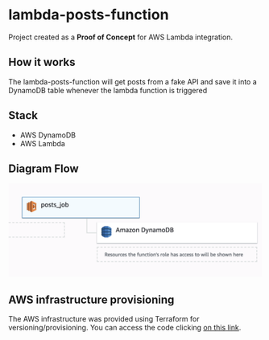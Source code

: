 # lambda-posts-function

Project created as a **Proof of Concept** for AWS Lambda integration.

## How it works
The lambda-posts-function will get posts from a fake API and save it into a DynamoDB table whenever the lambda function is triggered

## Stack
- AWS DynamoDB
- AWS Lambda

## Diagram Flow
![Alt text](/image/diagram.png)

## AWS infrastructure provisioning
The AWS infrastructure was provided using Terraform for versioning/provisioning.
You can access the code clicking [on this link](https://github.com/Otavioensa/process-lambda-function-infrastructure).

